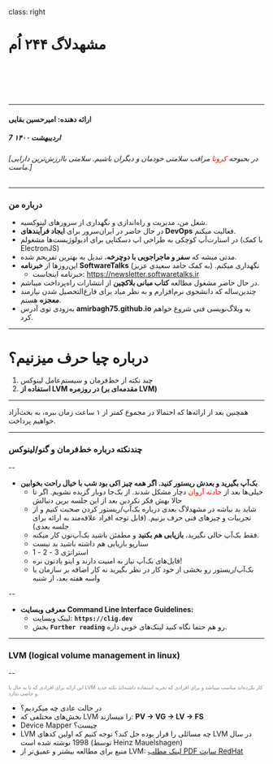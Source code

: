 class:  right

<!-- Page 1 -->
# مشهدلاگ ۲۴۴ اُم

<br>
<br>
<br>
<br>

------

#### ارائه دهنده: امیرحسین بقایی
##### 7 اردیبهشت ۱۴۰۰ 
###### [در بحبوحه <span style='color: red;'>کرونا</span> مراقب سلامتی خودمان و دیگران باشیم. سلامتی با‌ارزش‌ترین دارایی ماست.]

---
<!-- Page 2 -->
### درباره من

- شغل من، مدیریت و راه‌اندازی و نگهداری از سرورهای لینوکسیه.
- در حال حاضر در ایران‌سرور برای **ایجاد فرآیند‌های DevOps** فعالیت میکنم.
- در استارت‌آپ کوچکی به طراحی اپ دسکتاپی برای ادیولوژیست‌ها مشغولم (با کمک ElectronJS)
- مدتی میشه که **سفر و ماجراجویی با دوچرخه**، تبدیل به بهترین تفریحم شده.
- این‌روزها از **خبرنامه SoftwareTalks** نگهداری میکنم. (به کمک حامد سعیدی عزیز)
    - خبرنامه اینجاست: https://newsletter.softwaretalks.ir
- در حال حاضر مشغول مطالعه **کتاب مبانی بلاکچین** از انتشارات راه‌پرداخت میباشم.
- چندین‌ساله که دانشجوی نرم‌افزارم و به نظر میاد برای فارغ‌التحصیل شدن نیازمند **معجزه** هستم.
- به‌زودی توی آدرس **amirbagh75.github.io** به وبلاگ‌نویسی فنی شروع خواهم کرد.

---

<!-- Page 3 -->
# درباره چیا حرف میزنیم؟

1. چند نکته از خط‌فرمان و سیستم‌عامل لینوکس
2.  **استفاده از LVM در روزمره (مقدمه‌ای بر LVM)**

----

همچنین بعد از ارائه‌ها که احتمالا در مجموع کمتر از ۱ ساعت زمان ببره، به بحث‌آزاد خواهیم پرداخت.

---

<!-- Page 4 -->
### چند‌نکته درباره خط‌فرمان و گنو‌/لینوکس

--

- **بک‌آپ بگیرید و بعدش ریستور کنید. اگر همه چیز اکی بود شب با خیال راحت بخوابین**
    - خیلی‌ها بعد از <span style='color: red;'>حادثه آروان</span> دچار مشکل شدند. از یک‌جا دوبار گزیده نشویم. اگر تا حالا بهش فکر نکردین بعد از این جلسه برین دنبالش
    - شاید بد نباشه در مشهدلاگ بعدی درباره بک‌آپ/ریستور کردن صحبت کنیم و از تجربیات و چیزهای فنی حرف بزنیم. (قابل توجه افراد علاقه‌مند به ارائه برای جلسه بعدی)
    - فقط بک‌آپ خالی نگیرید، **بازیابی هم بکنید** و مطمئن باشید بک‌آپ‌تون کار میکنه.
    - سناریو بازیابی هم داشته باشید بد نیست
    - استراتژی 3 - 2 - 1
    - فایل‌های بک‌آپ نیاز به امنیت دارند و اینو یادتون نره!
    - بک‌آپ/ریستور رو بخشی از خود کار در نظر بگیرید نه کار اضافه بر سازمان یا واسه هفته بعد، از شنبه

--

- **معرفی وبسایت Command Line Interface Guidelines:**
    - لینک‌ وبسایت: **`https://clig.dev`**
    - بخش **`Further reading`** رو هم حتما نگاه کنید لینک‌های خوبی داره.


---

<!-- Page 5 -->

### LVM (logical volume management in linux)

--

<p style='font-size:10px; color: gray;'>
این ارائه برای افرادی که تا به حال با LVM کار نکرده‌اند مناسب میباشد و برای افرادی که تجربه استفاده داشته‌اند نکته جدید و خاصی ندارد.
</p>

- در حالت عادی چه میکردیم؟
- بخش‌های مختلفی که LVM را میسازند: **PV -> VG -> LV -> FS**
- Device Mapper چیست؟
- LVM چه مسائلی را قرار بوده حل کند؟ توجه کنیم که اولین کدهای LVM در سال 1998 نوشته شده است (توسط Heinz Mauelshagen)
- منبع برای مطالعه بیشتر و عمیق‌تر از LVM: <a href='https://access.redhat.com/documentation/en-us/red_hat_enterprise_linux/7/pdf/logical_volume_manager_administration/Red_Hat_Enterprise_Linux-7-Logical_Volume_Manager_Administration-en-US.pdf'>لینک مطلب PDF سایت RedHat</a>